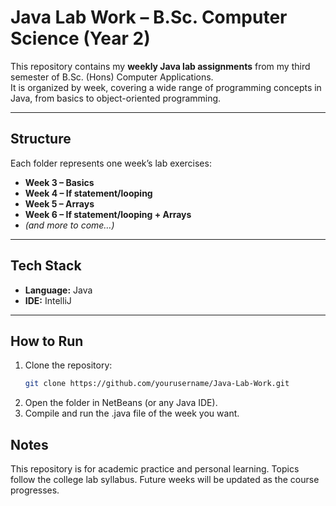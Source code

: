 # Java Lab Work – B.Sc. Computer Science (Year 2)

This repository contains my **weekly Java lab assignments** from my third semester of B.Sc. (Hons) Computer Applications.  
It is organized by week, covering a wide range of programming concepts in Java, from basics to object-oriented programming.

---

## Structure
Each folder represents one week’s lab exercises:

- **Week 3 – Basics**  
- **Week 4 – If statement/looping**  
- **Week 5 – Arrays**  
- **Week 6 – If statement/looping + Arrays**    
- *(and more to come…)*

---

## Tech Stack
- **Language:** Java  
- **IDE:** IntelliJ  

---

## How to Run
1. Clone the repository:
   ```bash
   git clone https://github.com/yourusername/Java-Lab-Work.git
2. Open the folder in NetBeans (or any Java IDE).
3. Compile and run the .java file of the week you want.

## Notes

This repository is for academic practice and personal learning.
Topics follow the college lab syllabus.
Future weeks will be updated as the course progresses.
